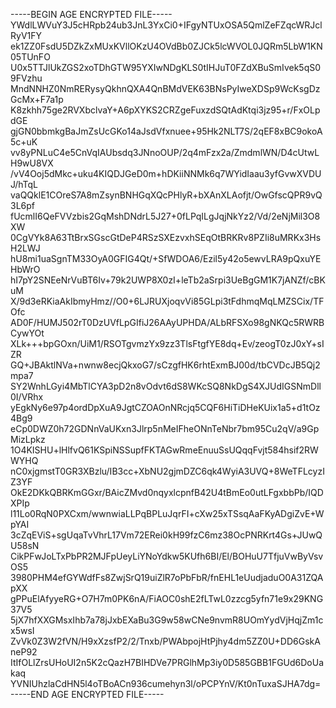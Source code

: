 -----BEGIN AGE ENCRYPTED FILE-----
YWdlLWVuY3J5cHRpb24ub3JnL3YxCi0+IFgyNTUxOSA5QmlZeFZqcWRJclRyV1FY
ek1ZZ0FsdU5DZkZxMUxKVllOKzU4OVdBb0ZJCk5lcWVOL0JQRm5LbW1KN05TUnFO
U0x5TTJlUkZGS2xoTDhGTW95YXIwNDgKLS0tIHJuT0FZdXBuSmIvek5qS09FVzhu
MndNNHZ0NmRERysyQkhnQXA4QnBMdVEK63BNsPyIweXDSp9WcKsgDzGcMx+F7a1p
K8zkhh75ge2RVXbclvaY+A6pXYKS2CRZgeFuxzdSQtAdKtqi3jz95+r/FxOLpdGE
gjGN0bbmkgBaJmZsUcGKo14aJsdVfxnuee+95Hk2NLT7S/2qEF8xBC9okoA5c+uK
vv8yPNLuC4e5CnVqIAUbsdq3JNnoOUP/2q4mFzx2a/ZmdmlWN/D4cUtwLH9wU8VX
/vV4Ooj5dMkc+uku4KIQDJGeD0m+hDKiiNNMk6q7WYidIaau3yfGvwXVDUJ/hTqL
vaQQklE1COreS7A8mZsynBNHGqXQcPHlyR+bXAnXLAofjt/OwGfscQPR9vQ3L6pf
fUcmlI6QeFVVzbis2GqMshDNdrL5J27+0fLPqILgJqjNkYz2/Vd/2eNjMil3O8XW
0CgVYk8A63TtBrxSGscGtDeP4RSzSXEzvxhSEqOtBRKRv8PZIi8uMRKx3HsH2LWJ
hU8mi1uaSgnTM33OyA0GFIG4Qt/+SfWDOA6/Ezil5y42o5ewvLRA9pQxuYEHbWrO
hI7pY2SNEeNrVuBT6Iv+79k2UWP8X0zI+leTb2aSrpi3UeBgGM1K7jANZf/cBKuM
X/9d3eRKiaAkIbmyHmz//O0+6LJRUXjoqvVi85GLpi3tFdhmqMqLMZSCix/TFOfc
AD0F/HUMJ502rT0DzUVfLpGIfiJ26AAyUPHDA/ALbRFSXo98gNKQc5RWRBCywYOt
XLk+++bpGOxn/UiM1/RSOTgvmzYx9zz3TlsFtgfYE8dq+Ev/zeogT0zJ0xY+sIZR
GQ+JBAktlNVa+nwnw8ecjQkxoG7/sCzgfHK6rhtExmBJ00d/tbCVDcJB5Qj2mpa7
SY2WnhLGyi4MbTlCYA3pD2n8vOdvt6dS8WKcSQ8NkDgS4XJUdIGSNmDll0I/VRhx
yEgkNy6e97p4ordDpXuA9JgtCZOAOnNRcjq5CQF6HiTiDHeKUix1a5+d1tOz4Bg9
eCp0DWZ0h72GDNnVaUKxn3Jlrp5nMeIFheONnTeNbr7bm95Cu2qV/a9GpMizLpkz
1O4KISHU+lHlfvQ61KSpiNSSupfFKTAGwRmeEnuuSsUQqqFvjt584hsif2RWWYHQ
nC0xjgmstT0GR3XBzlu/IB3cc+XbNU2gjmDZC6qk4WyiA3UVQ+8WeTFLcyzIZ3YF
OkE2DKkQBRKmGGxr/BAicZMvd0nqyxlcpnfB42U4tBmEo0utLFgxbbPb/IQDXPIp
l11Lo0RqN0PXCxm/wwnwiaLLPqBPLuJqrFI+cXw25xTSsqAaFKyADgiZvE+WpYAI
3cZqEViS+sgUqaTvVhrL17Vm72ERei0kH99fzC6mz38OcPNRKrt4Gs+JUwQU58sN
CikPFwJoLTxPbPR2MJFpUeyLiYNoYdkw5KUfh6BI/El/BOHuU7TfjuVwByVsvOS5
3980PHM4efGYWdfFs8ZwjSrQ19uiZlR7oPbFbR/fnEHL1eUudjaduO0A31ZQApXX
gPPuElAfyyeRG+O7H7m0PK6nA/FiAOC0shE2fLTwL0zzcg5yfn71e9x29KNG37V5
5jX7hfXXGMsxIhb7a78jJxbEXaBu3G9w58wCNe9nvmR8UOmYydVjHqjZm1cx5wsI
ZvVk0Z3W2fVN/H9xXzsfP2/2/Tnxb/PWAbpojHtPjhy4dm5ZZ0U+DD6GskAneP92
ItIfOLlZrsUHoUI2n5K2cQazH7BIHDVe7PRGlhMp3iy0D585GBB1FGUd6DoUakaq
YVNIUhzlaCdHN5l4oTBoACn936cumehyn3l/oPCPYnV/Kt0nTuxaSJHA7dg=
-----END AGE ENCRYPTED FILE-----
